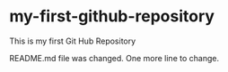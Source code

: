 # my-first-github-repository
This is my first Git Hub Repository

README.md file was changed. One more line to change.
